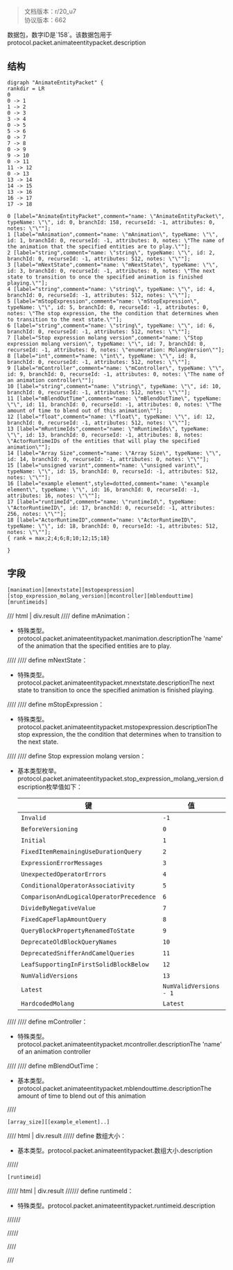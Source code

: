 # <!-- md:samp AnimateEntityPacket -->

> 文档版本：r/20_u7<br/>协议版本：662

<!-- md:samp AnimateEntityPacket -->数据包，数字ID是`158`。该数据包用于protocol.packet.animateentitypacket.description

## 结构

```viz
digraph "AnimateEntityPacket" {
rankdir = LR
0
0 -> 1
1 -> 2
0 -> 3
3 -> 4
0 -> 5
5 -> 6
0 -> 7
7 -> 8
0 -> 9
9 -> 10
0 -> 11
11 -> 12
0 -> 13
13 -> 14
14 -> 15
13 -> 16
16 -> 17
17 -> 18

0 [label="AnimateEntityPacket",comment="name: \"AnimateEntityPacket\", typeName: \"\", id: 0, branchId: 158, recurseId: -1, attributes: 0, notes: \"\""];
1 [label="mAnimation",comment="name: \"mAnimation\", typeName: \"\", id: 1, branchId: 0, recurseId: -1, attributes: 0, notes: \"The name of the animation that the specified entities are to play.\""];
2 [label="string",comment="name: \"string\", typeName: \"\", id: 2, branchId: 0, recurseId: -1, attributes: 512, notes: \"\""];
3 [label="mNextState",comment="name: \"mNextState\", typeName: \"\", id: 3, branchId: 0, recurseId: -1, attributes: 0, notes: \"The next state to transition to once the specified animation is finished playing.\""];
4 [label="string",comment="name: \"string\", typeName: \"\", id: 4, branchId: 0, recurseId: -1, attributes: 512, notes: \"\""];
5 [label="mStopExpression",comment="name: \"mStopExpression\", typeName: \"\", id: 5, branchId: 0, recurseId: -1, attributes: 0, notes: \"The stop expression, the the condition that determines when to transition to the next state.\""];
6 [label="string",comment="name: \"string\", typeName: \"\", id: 6, branchId: 0, recurseId: -1, attributes: 512, notes: \"\""];
7 [label="Stop expression molang version",comment="name: \"Stop expression molang version\", typeName: \"\", id: 7, branchId: 0, recurseId: -1, attributes: 0, notes: \"enumeration: MolangVersion\""];
8 [label="int",comment="name: \"int\", typeName: \"\", id: 8, branchId: 0, recurseId: -1, attributes: 512, notes: \"\""];
9 [label="mController",comment="name: \"mController\", typeName: \"\", id: 9, branchId: 0, recurseId: -1, attributes: 0, notes: \"The name of an animation controller\""];
10 [label="string",comment="name: \"string\", typeName: \"\", id: 10, branchId: 0, recurseId: -1, attributes: 512, notes: \"\""];
11 [label="mBlendOutTime",comment="name: \"mBlendOutTime\", typeName: \"\", id: 11, branchId: 0, recurseId: -1, attributes: 0, notes: \"The amount of time to blend out of this animation\""];
12 [label="float",comment="name: \"float\", typeName: \"\", id: 12, branchId: 0, recurseId: -1, attributes: 512, notes: \"\""];
13 [label="mRuntimeIds",comment="name: \"mRuntimeIds\", typeName: \"\", id: 13, branchId: 0, recurseId: -1, attributes: 8, notes: \"ActorRuntimeIDs of the entities that will play the specified animation\""];
14 [label="Array Size",comment="name: \"Array Size\", typeName: \"\", id: 14, branchId: 0, recurseId: -1, attributes: 0, notes: \"\""];
15 [label="unsigned varint",comment="name: \"unsigned varint\", typeName: \"\", id: 15, branchId: 0, recurseId: -1, attributes: 512, notes: \"\""];
16 [label="example element",style=dotted,comment="name: \"example element\", typeName: \"\", id: 16, branchId: 0, recurseId: -1, attributes: 16, notes: \"\""];
17 [label="runtimeId",comment="name: \"runtimeId\", typeName: \"ActorRuntimeID\", id: 17, branchId: 0, recurseId: -1, attributes: 256, notes: \"\""];
18 [label="ActorRuntimeID",comment="name: \"ActorRuntimeID\", typeName: \"\", id: 18, branchId: 0, recurseId: -1, attributes: 512, notes: \"\""];
{ rank = max;2;4;6;8;10;12;15;18}

}

```

## 字段

```title='AnimateEntityPacket'
[manimation][mnextstate][mstopexpression][stop_expression_molang_version][mcontroller][mblendouttime][mruntimeids]
```

/// html | div.result
//// define
mAnimation：[<!-- md:samp string -->](../types/string.md)

- 特殊类型。protocol.packet.animateentitypacket.manimation.descriptionThe 'name' of the animation that the specified entities are to play.


////
//// define
mNextState：[<!-- md:samp string -->](../types/string.md)

- 特殊类型。protocol.packet.animateentitypacket.mnextstate.descriptionThe next state to transition to once the specified animation is finished playing.


////
//// define
mStopExpression：[<!-- md:samp string -->](../types/string.md)

- 特殊类型。protocol.packet.animateentitypacket.mstopexpression.descriptionThe stop expression, the the condition that determines when to transition to the next state.


////
//// define
Stop expression molang version：<!-- md:samp int -->

- 基本类型枚举。protocol.packet.animateentitypacket.stop_expression_molang_version.description枚举值如下：

  |键|值|描述|
  |---|---|---|
  |`Invalid`|`-1`|protocol.enum.invalid|
  |`BeforeVersioning`|`0`|protocol.enum.beforeversioning|
  |`Initial`|`1`|protocol.enum.initial|
  |`FixedItemRemainingUseDurationQuery`|`2`|protocol.enum.fixeditemremainingusedurationquery|
  |`ExpressionErrorMessages`|`3`|protocol.enum.expressionerrormessages|
  |`UnexpectedOperatorErrors`|`4`|protocol.enum.unexpectedoperatorerrors|
  |`ConditionalOperatorAssociativity`|`5`|protocol.enum.conditionaloperatorassociativity|
  |`ComparisonAndLogicalOperatorPrecedence`|`6`|protocol.enum.comparisonandlogicaloperatorprecedence|
  |`DivideByNegativeValue`|`7`|protocol.enum.dividebynegativevalue|
  |`FixedCapeFlapAmountQuery`|`8`|protocol.enum.fixedcapeflapamountquery|
  |`QueryBlockPropertyRenamedToState`|`9`|protocol.enum.queryblockpropertyrenamedtostate|
  |`DeprecateOldBlockQueryNames`|`10`|protocol.enum.deprecateoldblockquerynames|
  |`DeprecatedSnifferAndCamelQueries`|`11`|protocol.enum.deprecatedsnifferandcamelqueries|
  |`LeafSupportingInFirstSolidBlockBelow`|`12`|protocol.enum.leafsupportinginfirstsolidblockbelow|
  |`NumValidVersions`|`13`|protocol.enum.numvalidversions|
  |`Latest`|`NumValidVersions - 1`|protocol.enum.latest|
  |`HardcodedMolang`|`Latest`|protocol.enum.hardcodedmolang|



////
//// define
mController：[<!-- md:samp string -->](../types/string.md)

- 特殊类型。protocol.packet.animateentitypacket.mcontroller.descriptionThe 'name' of an animation controller


////
//// define
mBlendOutTime：<!-- md:samp float -->

- 基本类型。protocol.packet.animateentitypacket.mblendouttime.descriptionThe amount of time to blend out of this animation


////
```title='mRuntimeIds'
[array_size][[example_element]..]
```

//// html | div.result
///// define
数组大小：<!-- md:samp unsigned varint -->

- 基本类型。protocol.packet.animateentitypacket.数组大小.description


/////
```title='示例元素'
[runtimeid]
```

///// html | div.result
////// define
runtimeId：[<!-- md:samp ActorRuntimeID -->](../types/actorruntimeid.md)

- 特殊类型。protocol.packet.animateentitypacket.runtimeid.description


//////

/////

////

///

